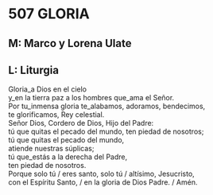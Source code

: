 # 507 GLORIA

## M: Marco y Lorena Ulate
## L: Liturgia

Gloria_a Dios en el cielo  
y_en la tierra paz a los hombres que_ama el Señor.  
Por tu_inmensa gloria te_alabamos, adoramos, bendecimos,  
te glorificamos, Rey celestial.  
Señor Dios, Cordero de Dios, Hijo del Padre:  
tú que quitas el pecado del mundo, ten piedad de nosotros;  
tú que quitas el pecado del mundo,  
atiende nuestras súplicas;  
tú que_estás a la derecha del Padre,  
ten piedad de nosotros.  
Porque solo tú / eres santo, solo tú / altísimo, Jesucristo,  
con el Espíritu Santo, / en la gloria de Dios Padre. / Amén.  

